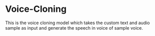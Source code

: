# Voice-Cloning
This is the voice cloning model which takes the custom text and audio sample as input and generate the speech in voice of sample voice.
